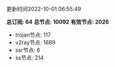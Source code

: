 更新时间2022-10-01 06:55:49

**总订阅: 64**
**总节点: 10092**
**有效节点: 2026**
- trojan节点: 117
- v2ray节点: 1689
- ssr节点: 6
- ss节点: 214
